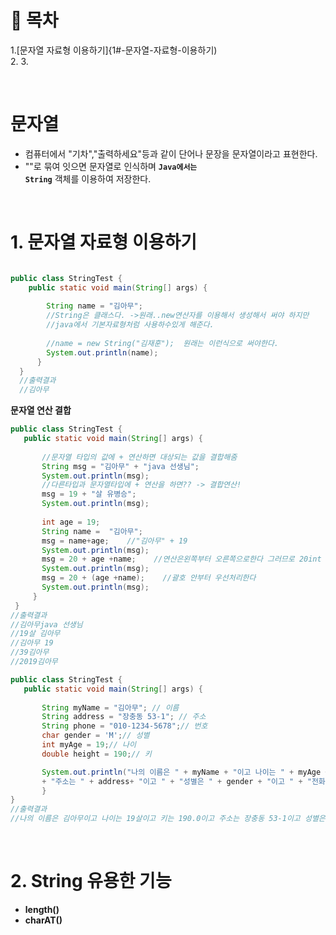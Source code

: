 # 🔖 목차

1.[문자열 자료형 이용하기]{1#-문자열-자료형-이용하기) </br>
2.
3.

<br/>

# 문자열
  - 컴퓨터에서 "기차","출력하세요"등과 같이 단어나 문장을 문자열이라고 표현한다.
  - ""로 묶여 잇으면 문자열로 인식하며  <code><strong>Java에서는 String</code></strong> 객체를 이용하여 저장한다.

<br/>

# 1. 문자열 자료형 이용하기

```java

public class StringTest {
	public static void main(String[] args) {
	
		String name = "김아무";    
		//String은 클래스다. ->원래..new연산자를 이용해서 생성해서 써야 하지만
		//java에서 기본자료형처럼 사용하수있게 해준다.
    
		//name = new String("김재훈");  원래는 이런식으로 써야한다.
		System.out.println(name);
      }
  }
  //출력결과
  //김아무
  ```
 
 **문자열 연산 결합**
 ```java
 public class StringTest {
	public static void main(String[] args) {
	
		//문자열 타입의 값에 + 연산하면 대상되는 값을 결합해줌
		String msg = "김아무" + "java 선생님";
		System.out.println(msg);
		//다른타입과 문자열타입에 + 연산을 하면?? -> 결합연산!
		msg = 19 + "살 유병승";
		System.out.println(msg);
		
		int age = 19;
		String name =  "김아무";
		msg = name+age;    //"김아무" + 19
		System.out.println(msg);
		msg = 20 + age +name;    //연산은왼쪽부터 오른쪽으로한다 그러므로 20int age int 인트들이더해지고 문자열이더해진다.
		System.out.println(msg);
		msg = 20 + (age +name);    //괄호 안부터 우선처리한다 
		System.out.println(msg);
      }
  }
 //출력결과
 //김아무java 선생님
 //19살 김아무
 //김아무 19
 //39김아무
 //2019김아무
 ```
 ```java
 public class StringTest {
	public static void main(String[] args) {
	
		String myName = "김아무"; // 이름
		String address = "장충동 53-1"; // 주소
		String phone = "010-1234-5678";// 번호
		char gender = 'M';// 성별
		int myAge = 19;// 나이
		double height = 190;// 키

		System.out.println("나의 이름은 " + myName + "이고 나이는 " + myAge + "살이고 " + "키는 " + height + "이고 "
		+ "주소는 " + address+ "이고 " + "성별은 " + gender + "이고 " + "전화번호는 " + phone + "이다.");
		}
}
//출력결과
//나의 이름은 김아무이고 나이는 19살이고 키는 190.0이고 주소는 장충동 53-1이고 성별은 M이고 전화번호는 010-1234-5678이다.
```
</br>

# 2. String  유용한 기능

- **length()**
- **charAT()**

  
  
